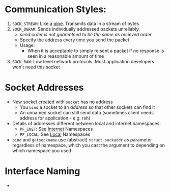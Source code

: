 # Communication Styles:
1. `SOCK_STREAM`: Like a [pipe](https://www.gnu.org/software/libc/manual/html_node/Pipes-and-FIFOs.html). Transmits data in a stream of bytes
2. `SOCK_DGRAM`: Sends individually addressed packets unreliably. 
    - _send order is not guarenteed to be the same as recieved order_
    - Specify the address every time you send the packet
    - Usage: 
        - When it is acceptable to simply re sent a packet if no response is seen in a reasonable amount of time
3. `SOCK_RAW`: Low level network protocols. Most application developers won't need this socket

# Socket Addresses
- New socket created with `socket` has no address
    - You `bind` a socket to an _address_ so that other sockets can find it
    - An unnamed socket can still send data (sometimes client needs address for application - e.g. rsh)
- Details of addresses different between local and internet namespaces:
    - `PF_INET`: See [Internet](https://www.gnu.org/software/libc/manual/html_node/Internet-Namespace.html) Namespaces
    - `PF_LOCAL`: See [Local](https://www.gnu.org/software/libc/manual/html_node/Local-Namespace.html) Namespaces
- `bind` and `getsockname` use (abstract) `struct sockaddr` as parameter regardless of namespace, which you cast the argument to depending on which namespace you used

# Interface Naming
- 
   
